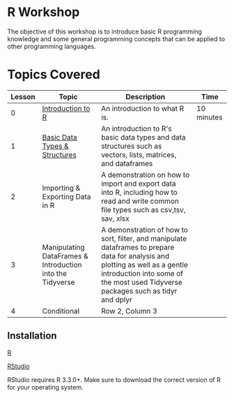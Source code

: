 # R Workshop

The objective of this workshop is to introduce basic R programming knowledge and some general programming concepts that can be applied to other programming languages.

# Topics Covered

| Lesson | Topic | Description | Time |
|----------|----------|----------|----------|
| 0 | [Introduction to R](https://github.com/donishadsmith/FIU-DEI-R-Workshop/blob/main/Lesson%200%20-%20Introduction%20to%20R.md) | An introduction to what R is. | 10 minutes|
| 1 | [Basic Data Types & Structures](https://github.com/donishadsmith/FIU-DEI-R-Workshop/blob/main/Lesson%201%20-%20%20Basic%20Data%20Types%20%26%20Structures.md) | An introduction to R's basic data types and data structures such as vectors, lists, matrices, and dataframes | |
| 2 | Importing & Exporting Data in R | A demonstration on how to import and export data into R, including how to read and write common file types such as csv,tsv, sav, xlsx| |
| 3 | Manipulating DataFrames & Introduction into the Tidyverse | A demonstration of how to sort, filter, and manipulate dataframes to prepare data for analysis and plotting as well as a gentle introduction into some of the most used Tidyverse packages such as tidyr and dplyr | 
| 4 | Conditional | Row 2, Column 3 |

## Installation
[R](https://cran.rstudio.com/)

[RStudio](https://posit.co/download/rstudio-desktop/)

RStudio requires R 3.3.0+. Make sure to download the correct version of R for your operating system.

